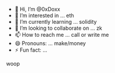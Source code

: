 - 👋 Hi, I’m @0xDoxx
- 👀 I’m interested in ... eth
- 🌱 I’m currently learning ... solidity
- 💞️ I’m looking to collaborate on ... zk 
- 📫 How to reach me ... call or write me
- 😄 Pronouns: ... make/money
- ⚡ Fun fact: ...

<!---
0xDoxx/0xDoxx is a ✨ special ✨ repository because its `README.md` (this file) appears on your GitHub profile.
You can click the Preview link to take a look at your changes.
--->
woop
